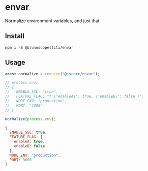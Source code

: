 # envar
Normalize environment variables, and just that.

## Install

```
npm i -S @brunoscopelliti/envar
```

## Usage

```js
const normalize = require("@jscore/envar");

// process.env;
// {
//   ENABLE_SSL: "true",
//   FEATURE_FLAG: "{ \"enableA\": true, \"enableB\": false }",
//   NODE_ENV: "production",
//   PORT: "3000"
// }

normalize(process.env);

{
  ENABLE_SSL: true,
  FEATURE_FLAG: {
    enableA: true,
    enableB: false
  },
  NODE_ENV: "production",
  PORT: 3000
}
```
